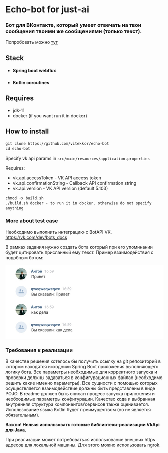 # Echo-bot for just-ai

### Бот для ВКонтакте, который умеет отвечать на твои сообщения твоими же сообщениями (только текст).

Попробовать можно [тут](https://vk.me/echo_bot_justai)

## Stack
* #### Spring boot webflux
* #### Kotlin coroutines

## Requires

* jdk-11
* docker (if you want run it in docker)

## How to install

```
git clone https://github.com/vitekkor/echo-bot
cd echo-bot
```
Specify vk api params in `src/main/resources/application.properties`

Requires: 
* vk.api.accessToken - VK API access token
* vk.api.confirmationString - Callback API confirmation string
* vk.api.version - VK API version (default 5.103) 

```
chmod +x build.sh
./build.sh docker - to run it in docker. otherwise do not specify anything
```

### More about test case

Необходимо выполнить интеграцию с BotAPI VK. https://vk.com/dev/bots_docs

В рамках задания нужно создать бота который при его упоминании будет цитировать присланный ему текст. Пример взаимодействия с подобным ботом:

![example](example.jpg)


### Требования к реализации
В качестве решения хотелось бы получить ссылку на git репозиторий в котором находятся исходники Spring Boot приложения выполняющего логику бота.
Все параметры необходимые для корректного запуска и проверки должны задаваться в конфигурационных файлах (необходимо решить какие именно параметры).
Все сущности с помощью которых осуществляется взаимодействие должны быть представлены в виде POJO.
В readme должен быть описан процесс запуска приложения и необходимые параметры конфигурации.
Качество кода и выбранная внутренняя структура компонентов/сервисов также оценивается.
Использование языка Kotlin будет преимуществом (но не является обязательным).

**Важно! Нельзя использовать готовые библиотеки-реализации VkApi для Java.**

При реализации может потребоваться использование внешних https адресов для локальной машины. Для этого можно использовать ngrok.
